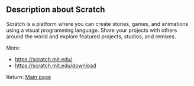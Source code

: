## Description about Scratch

Scratch is a platform where you can create stories, games, and animations using a visual programming language. Share your projects with others around the world and explore featured projects, studios, and remixes.

More:

* https://scratch.mit.edu/
* https://scratch.mit.edu/download




Return: [Main page](/output.md)
